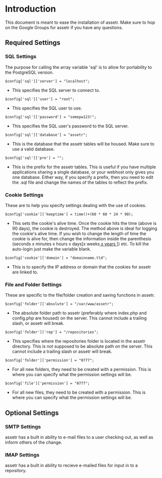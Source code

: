 # Introduction #

This document is meant to ease the installation of assetr. Make sure to hop on the Google Groups for assetr if you have any questions.

## Required Settings ##
### SQL Settings ###

The purpose for calling the array variable 'sql' is to allow for portability to the PostgreSQL version.

```
$config['sql']['server'] = "localhost";
```
  * This specifies the SQL server to connect to.

```
$config['sql']['user'] = "root";
```
  * This specifies the SQL user to use.

```
$config['sql']['password'] = "somepw123!";
```
  * This specifies the SQL user's password to the SQL server.

```
$config['sql']['database'] = "assetr";
```
  * This is the database that the assetr tables will be housed. Make sure to use a valid database.

```
$config['sql']['pre'] = "";
```
  * This is the prefix for the assetr tables. This is useful if you have multiple applications sharing a single database, or your webhost only gives you one database. Either way, if you specify a prefix, then you need to edit the .sql file and change the names of the tables to reflect the prefix.

### Cookie Settings ###
These are to help you specify settings dealing with the use of cookies.

```
$config['cookie']['keeptime'] = time()+(60 * 60 * 24 * 90);
```
  * This sets the cookie's alive time. Once the cookie hits the time (above is 90 days), the cookie is destroyed. The method above is ideal for logging the cookie's alive time. If you wish to change the length of time the cookie is alive for, then change the information inside the parenthesis (seconds x minutes x hours x days[x weeks[ x years ](.md)]) etc. To kill the auto-login just make the variable blank.

```
$config['cookie']['domain'] = "domainname.tld";
```
  * This is to specify the IP address or domain that the cookies for assetr are linked to.

### File and Folder Settings ###
These are specific to the file/folder creation and saving functions in assetr.

```
$config['folder']['absolute'] = "/var/www/assetr"; 
```
  * The absolute folder path to assetr (preferably where index.php and config.php are housed) on the server. This cannot include a trailing slash, or assetr will break.

```
$config['folder']['rep'] = "/repositories";
```
  * This specifies where the repositories folder is located in the assetr directory. This is not supposed to be absolute path on the server. This cannot include a trailing slash or assetr will break.

```
$config['folder']['permission'] = "0777";
```
  * For all new folders, they need to be created with a permission. This is where you can specify what the permission settings will be.

```
$config['file']['permission'] = "0777";
```
  * For all new files, they need to be created with a permission. This is where you can specify what the permission settings will be.

## Optional Settings ##
### SMTP Settings ###
assetr has a built in ability to e-mail files to a user checking out, as well as inform others of the change.

### IMAP Settings ###
assetr has a built in ability to recieve e-mailed files for input in to a repository.
